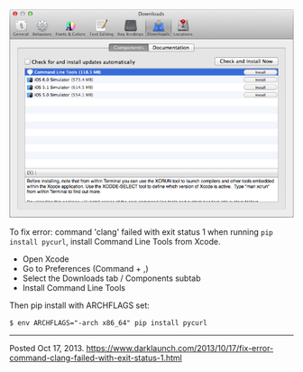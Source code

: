 <img alt="" src="/img/uploads/2013-10/xcode-install-command-line-tools.png" />

To fix error: command 'clang' failed with exit status 1 when running `pip install pycurl`, install Command Line Tools from Xcode.

* Open Xcode
* Go to Preferences (Command + ,)
* Select the Downloads tab / Components subtab
* Install Command Line Tools

Then pip install with ARCHFLAGS set:

```
$ env ARCHFLAGS="-arch x86_64" pip install pycurl
```

---


Posted Oct 17, 2013.
https://www.darklaunch.com/2013/10/17/fix-error-command-clang-failed-with-exit-status-1.html